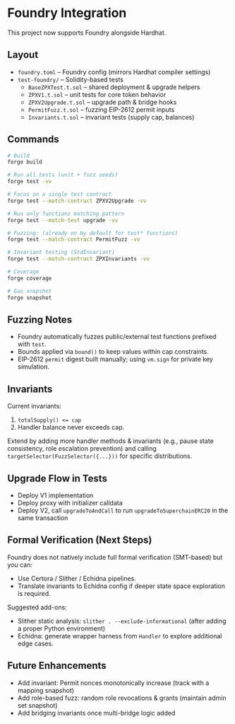 # Foundry Integration

This project now supports Foundry alongside Hardhat.

## Layout
- `foundry.toml` – Foundry config (mirrors Hardhat compiler settings)
- `test-foundry/` – Solidity-based tests
  - `BaseZPXTest.t.sol` – shared deployment & upgrade helpers
  - `ZPXV1.t.sol` – unit tests for core token behavior
  - `ZPXV2Upgrade.t.sol` – upgrade path & bridge hooks
  - `PermitFuzz.t.sol` – fuzzing EIP-2612 permit inputs
  - `Invariants.t.sol` – invariant tests (supply cap, balances)

## Commands
```bash
# Build
forge build

# Run all tests (unit + fuzz seeds)
forge test -vv

# Focus on a single test contract
forge test --match-contract ZPXV2Upgrade -vv

# Run only functions matching pattern
forge test --match-test upgrade -vv

# Fuzzing: (already on by default for test* functions)
forge test --match-contract PermitFuzz -vv

# Invariant testing (StdInvariant)
forge test --match-contract ZPXInvariants -vv

# Coverage
forge coverage

# Gas snapshot
forge snapshot
```

## Fuzzing Notes
- Foundry automatically fuzzes public/external test functions prefixed with `test`.
- Bounds applied via `bound()` to keep values within cap constraints.
- EIP-2612 `permit` digest built manually; using `vm.sign` for private key simulation.

## Invariants
Current invariants:
1. `totalSupply() <= cap`
2. Handler balance never exceeds cap.

Extend by adding more handler methods & invariants (e.g., pause state consistency, role escalation prevention) and calling `targetSelector(FuzzSelector({...}))` for specific distributions.

## Upgrade Flow in Tests
- Deploy V1 implementation
- Deploy proxy with initializer calldata
- Deploy V2, call `upgradeToAndCall` to run `upgradeToSuperchainERC20` in the same transaction

## Formal Verification (Next Steps)
Foundry does not natively include full formal verification (SMT-based) but you can:
- Use Certora / Slither / Echidna pipelines.
- Translate invariants to Echidna config if deeper state space exploration is required.

Suggested add-ons:
- Slither static analysis: `slither . --exclude-informational` (after adding a proper Python environment)
- Echidna: generate wrapper harness from `Handler` to explore additional edge cases.

## Future Enhancements
- Add invariant: Permit nonces monotonically increase (track with a mapping snapshot)
- Add role-based fuzz: random role revocations & grants (maintain admin set snapshot)
- Add bridging invariants once multi-bridge logic added

